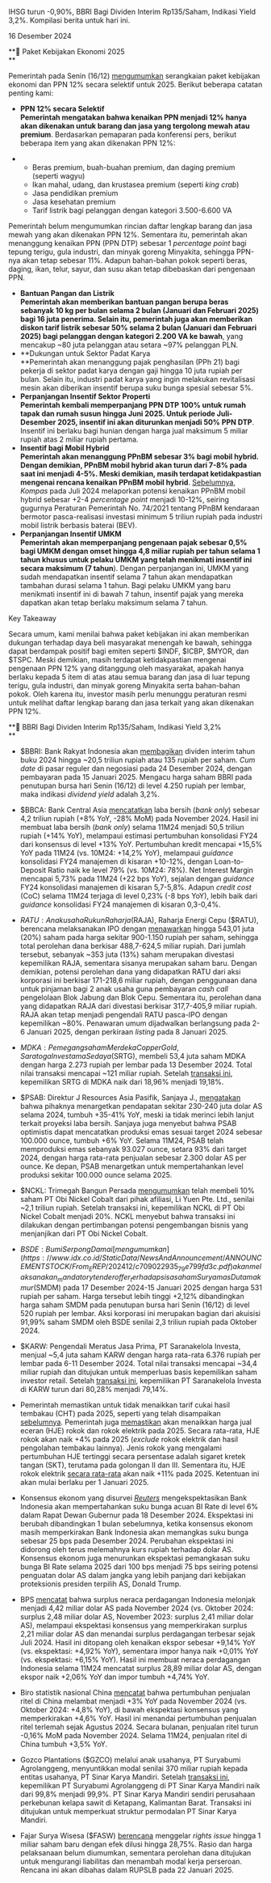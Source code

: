 IHSG turun -0,90%, BBRI Bagi Dividen Interim Rp135/Saham, Indikasi Yield 3,2%. Kompilasi berita untuk hari ini.

16 Desember 2024

**📝 Paket Kebijakan Ekonomi 2025  
**

Pemerintah pada Senin (16/12) [mengumumkan](https://www.youtube.com/watch?v=1GwCbpuSkPk) serangkaian paket kebijakan ekonomi dan PPN 12% secara selektif untuk 2025. Berikut beberapa catatan penting kami:

- **PPN 12% secara Selektif  
  Pemerintah mengatakan bahwa kenaikan PPN menjadi 12% hanya akan dikenakan untuk barang dan jasa yang tergolong mewah atau premium**. Berdasarkan pemaparan pada konferensi pers, berikut beberapa item yang akan dikenakan PPN 12%:

- - Beras premium, buah-buahan premium, dan daging premium (seperti wagyu)
  - Ikan mahal, udang, dan krustasea premium (seperti _king crab_)
  - Jasa pendidikan premium
  - Jasa kesehatan premium
  - Tarif listrik bagi pelanggan dengan kategori 3.500-6.600 VA

Pemerintah belum mengumumkan rincian daftar lengkap barang dan jasa mewah yang akan dikenakan PPN 12%. Sementara itu, pemerintah akan menanggung kenaikan PPN (PPN DTP) sebesar 1 _percentage point_ bagi tepung terigu, gula industri, dan minyak goreng Minyakita, sehingga PPN-nya akan tetap sebesar 11%. Adapun bahan-bahan pokok seperti beras, daging, ikan, telur, sayur, dan susu akan tetap dibebaskan dari pengenaan PPN.

- **Bantuan Pangan dan Listrik  
  Pemerintah akan memberikan bantuan pangan berupa beras sebanyak 10 kg per bulan selama 2 bulan (Januari dan Februari 2025) bagi 16 juta penerima. Selain itu, pemerintah juga akan memberikan diskon tarif listrik sebesar 50% selama 2 bulan (Januari dan Februari 2025) bagi pelanggan dengan kategori 2.200 VA ke bawah**, yang mencakup ~80 juta pelanggan atau setara ~97% pelanggan PLN.
- **Dukungan untuk Sektor Padat Karya  
  **Pemerintah akan menanggung pajak penghasilan (PPh 21) bagi pekerja di sektor padat karya dengan gaji hingga 10 juta rupiah per bulan. Selain itu, industri padat karya yang ingin melakukan revitalisasi mesin akan diberikan insentif berupa suku bunga spesial sebesar 5%.
- **Perpanjangan Insentif Sektor Properti  
  Pemerintah kembali memperpanjang PPN DTP 100% untuk rumah tapak dan rumah susun hingga Juni 2025. Untuk periode Juli-Desember 2025, insentif ini akan diturunkan menjadi 50% PPN DTP**. Insentif ini berlaku bagi hunian dengan harga jual maksimum 5 miliar rupiah atas 2 miliar rupiah pertama.
- **Insentif bagi Mobil Hybrid  
  Pemerintah akan menanggung PPnBM sebesar 3% bagi mobil hybrid. Dengan demikian, PPnBM mobil hybrid akan turun dari 7-8% pada saat ini menjadi 4-5%. Meski demikian, masih terdapat ketidakpastian mengenai rencana kenaikan PPnBM mobil hybrid**. [Sebelumnya](https://otomotif.kompas.com/read/2024/07/16/070200315/pajak-mobil-hybrid-siap-naik-kemenperin-upayakan-harmonisasi), _Kompas_ pada Juli 2024 melaporkan potensi kenaikan PPnBM mobil hybrid sebesar +2-4 _percentage point_ menjadi 10-12%, seiring gugurnya Peraturan Pemerintah No. 74/2021 tentang PPnBM kendaraan bermotor pasca-realisasi investasi minimum 5 triliun rupiah pada industri mobil listrik berbasis baterai (BEV).
- **Perpanjangan Insentif UMKM  
  Pemerintah akan memperpanjang pengenaan pajak sebesar 0,5% bagi UMKM dengan omset hingga 4,8 miliar rupiah per tahun selama 1 tahun khusus untuk pelaku UMKM yang telah menikmati insentif ini secara maksimum (7 tahun**). Dengan perpanjangan ini, UMKM yang sudah mendapatkan insentif selama 7 tahun akan mendapatkan tambahan durasi selama 1 tahun. Bagi pelaku UMKM yang baru menikmati insentif ini di bawah 7 tahun, insentif pajak yang mereka dapatkan akan tetap berlaku maksimum selama 7 tahun.

Key Takeaway

Secara umum, kami menilai bahwa paket kebijakan ini akan memberikan dukungan terhadap daya beli masyarakat menengah ke bawah, sehingga dapat berdampak positif bagi emiten seperti $INDF, $ICBP, $MYOR, dan $TSPC. Meski demikian, masih terdapat ketidakpastian mengenai pengenaan PPN 12% yang ditanggung oleh masyarakat, apakah hanya berlaku kepada 5 item di atas atau semua barang dan jasa di luar tepung terigu, gula industri, dan minyak goreng Minyakita serta bahan-bahan pokok. Oleh karena itu, investor masih perlu menunggu peraturan resmi untuk melihat daftar lengkap barang dan jasa terkait yang akan dikenakan PPN 12%.

**🏧 BBRI Bagi Dividen Interim Rp135/Saham, Indikasi Yield 3,2%  
**

- $BBRI: Bank Rakyat Indonesia akan [membagikan](https://www.idx.co.id/StaticData/NewsAndAnnouncement/ANNOUNCEMENTSTOCK/From_EREP/202412/1f65d1ee4a_5fcc131aed.pdf) dividen interim tahun buku 2024 hingga ~20,5 triliun rupiah atau 135 rupiah per saham. _Cum date_ di pasar reguler dan negosiasi pada 24 Desember 2024, dengan pembayaran pada 15 Januari 2025. Mengacu harga saham BBRI pada penutupan bursa hari Senin (16/12) di level 4.250 rupiah per lembar, maka indikasi _dividend yield_ adalah 3,2%.
- $BBCA: Bank Central Asia [mencatatkan](https://www.bca.co.id/-/media/Feature/Report/File/S8/Laporan-Bulanan/2024/20241213-laporan-keuangan-publikasi-bulanan-november-2024-eng.pdf) laba bersih (_bank only_) sebesar 4,2 triliun rupiah (+8% YoY, -28% MoM) pada November 2024. Hasil ini membuat laba bersih (_bank only_) selama 11M24 menjadi 50,5 triliun rupiah (+14% YoY), melampaui estimasi pertumbuhan konsolidasi FY24 dari konsensus di level +13% YoY. Pertumbuhan kredit mencapai +15,5% YoY pada 11M24 (vs. 10M24: +14,2% YoY), melampaui _guidance_ konsolidasi FY24 manajemen di kisaran +10-12%, dengan Loan-to-Deposit Ratio naik ke level 79% (vs. 10M24: 78%). Net Interest Margin mencapai 5,73% pada 11M24 (+22 bps YoY), sejalan dengan _guidance_ FY24 konsolidasi manajemen di kisaran 5,7-5,8%. Adapun _credit cost_ (CoC) selama 11M24 terjaga di level 0,23% (-8 bps YoY), lebih baik dari _guidance_ konsolidasi FY24 manajemen di kisaran 0,3-0,4%.
- $RATU: Anak usaha Rukun Raharja ($RAJA), Raharja Energi Cepu ($RATU), berencana melaksanakan IPO dengan [menawarkan](https://epaper.kontan.co.id/mobile/harian/2024/12/16) hingga 543,01 juta (20%) saham pada harga sekitar 900-1.150 rupiah per saham, sehingga total perolehan dana berkisar 488,7-624,5 miliar rupiah. Dari jumlah tersebut, sebanyak ~353 juta (13%) saham merupakan divestasi kepemilikan RAJA, sementara sisanya merupakan saham baru. Dengan demikian, potensi perolehan dana yang didapatkan RATU dari aksi korporasi ini berkisar 171-218,6 miliar rupiah, dengan penggunaan dana untuk pinjaman bagi 2 anak usaha guna pembayaran _cash call_ pengelolaan Blok Jabung dan Blok Cepu. Sementara itu, perolehan dana yang didapatkan RAJA dari divestasi berkisar 317,7-405,9 miliar rupiah. RAJA akan tetap menjadi pengendali RATU pasca-IPO dengan kepemilikan ~80%. Penawaran umum dijadwalkan berlangsung pada 2-6 Januari 2025, dengan perkiraan _listing_ pada 8 Januari 2025.
- $MDKA: Pemegang saham Merdeka Copper Gold, Saratoga Investama Sedaya ($SRTG), membeli 53,4 juta saham MDKA dengan harga 2.273 rupiah per lembar pada 13 Desember 2024. Total nilai transaksi mencapai ~121 miliar rupiah. Setelah [transaksi ini](https://www.idx.co.id/StaticData/NewsAndAnnouncement/ANNOUNCEMENTSTOCK/From_EREP/202412/b227e5286f_ec7f4092f5.pdf), kepemilikan SRTG di MDKA naik dari 18,96% menjadi 19,18%.
- $PSAB: Direktur J Resources Asia Pasifik, Sanjaya J., [mengatakan](https://epaper.kontan.co.id/mobile/harian/2024/12/16) bahwa pihaknya menargetkan pendapatan sekitar 230-240 juta dolar AS selama 2024, tumbuh +35-41% YoY, meski ia tidak merinci lebih lanjut terkait proyeksi laba bersih. Sanjaya juga menyebut bahwa PSAB optimistis dapat mencatatkan produksi emas sesuai target 2024 sebesar 100.000 ounce, tumbuh +6% YoY. Selama 11M24, PSAB telah memproduksi emas sebanyak 93.027 ounce, setara 93% dari target 2024, dengan harga rata-rata penjualan sebesar 2.300 dolar AS per ounce. Ke depan, PSAB menargetkan untuk mempertahankan level produksi sekitar 100.000 ounce selama 2025.
- $NCKL: Trimegah Bangun Persada [mengumumkan](https://www.idx.co.id/StaticData/NewsAndAnnouncement/ANNOUNCEMENTSTOCK/From_EREP/202412/9c86614dea_9a258581e9.pdf) telah membeli 10% saham PT Obi Nickel Cobalt dari pihak afiliasi, Li Yuen Pte. Ltd., senilai ~2,1 triliun rupiah. Setelah transaksi ini, kepemilikan NCKL di PT Obi Nickel Cobalt menjadi 20%. NCKL menyebut bahwa transaksi ini dilakukan dengan pertimbangan potensi pengembangan bisnis yang menjanjikan dari PT Obi Nickel Cobalt.
- $BSDE: Bumi Serpong Damai [mengumumkan](https://www.idx.co.id/StaticData/NewsAndAnnouncement/ANNOUNCEMENTSTOCK/From_EREP/202412/c709022935_79e799fd3c.pdf) akan melaksanakan _mandatory tender offer_ terhadap sisa saham Suryamas Dutamakmur ($SMDM) pada 17 Desember 2024-15 Januari 2025 dengan harga 531 rupiah per saham. Harga tersebut lebih tinggi +2,12% dibandingkan harga saham SMDM pada penutupan bursa hari Senin (16/12) di level 520 rupiah per lembar. Aksi korporasi ini merupakan bagian dari akuisisi 91,99% saham SMDM oleh BSDE senilai 2,3 triliun rupiah pada Oktober 2024.
- $KARW: Pengendali Meratus Jasa Prima, PT Saranakelola Investa, menjual ~5,4 juta saham KARW dengan harga rata-rata 6.376 rupiah per lembar pada 6-11 Desember 2024. Total nilai transaksi mencapai ~34,4 miliar rupiah dan ditujukan untuk memperluas basis kepemilikan saham investor retail. Setelah [transaksi ini](https://www.idx.co.id/StaticData/NewsAndAnnouncement/ANNOUNCEMENTSTOCK/From_EREP/202412/adf2e5b777_0b88f2c606.pdf), kepemilikan PT Saranakelola Investa di KARW turun dari 80,28% menjadi 79,14%.

- Pemerintah memastikan untuk tidak menaikkan tarif cukai hasil tembakau (CHT) pada 2025, seperti yang telah disampaikan [sebelumnya](https://snips.stockbit.com/snips-terbaru/-cukai-rokok-batal-naik-pada-2025-meski-harga-jual-akan-disesuaikan). Pemerintah juga [memastikan](https://jdih.kemenkeu.go.id/api/download/06ef74b0-c127-4f42-8785-6b34384841ec/2024pmkeuangan097.pdf) akan menaikkan harga jual eceran (HJE) rokok dan rokok elektrik pada 2025. Secara rata-rata, HJE rokok akan naik +4% pada 2025 (_exclude_ rokok elektrik dan hasil pengolahan tembakau lainnya). Jenis rokok yang mengalami pertumbuhan HJE tertinggi secara persentase adalah sigaret kretek tangan (SKT), terutama pada golongan II dan III. Sementara itu, HJE rokok elektrik [secara rata-rata](https://jdih.kemenkeu.go.id/api/download/b80fec70-2404-42bc-a738-5eb7659a2a74/2024pmkeuangan096.pdf) akan naik +11% pada 2025. Ketentuan ini akan mulai berlaku per 1 Januari 2025.
- Konsensus ekonom yang disurvei _[Reuters](https://www.reuters.com/markets/asia/bank-indonesia-hold-rates-this-month-fx-stability-outweighs-domestic-concerns-2024-12-16/)_ mengekspektasikan Bank Indonesia akan mempertahankan suku bunga acuan BI Rate di level 6% dalam Rapat Dewan Gubernur pada 18 Desember 2024. Ekspektasi ini berubah dibandingkan 1 bulan sebelumnya, ketika konsensus ekonom masih memperkirakan Bank Indonesia akan memangkas suku bunga sebesar 25 bps pada Desember 2024. Perubahan ekspektasi ini didorong oleh terus melemahnya kurs rupiah terhadap dolar AS. Konsensus ekonom juga menurunkan ekspektasi pemangkasan suku bunga BI Rate selama 2025 dari 100 bps menjadi 75 bps seiring potensi penguatan dolar AS dalam jangka yang lebih panjang dari kebijakan proteksionis presiden terpilih AS, Donald Trump.
- BPS [mencatat](https://www.bps.go.id/id/pressrelease/2024/12/16/2345/ekspor-november-2024-mencapai-us-24-01-miliar-impor-november-2024-senilai-us-19-59-miliar-.html) bahwa surplus neraca perdagangan Indonesia melonjak menjadi 4,42 miliar dolar AS pada November 2024 (vs. Oktober 2024: surplus 2,48 miliar dolar AS, November 2023: surplus 2,41 miliar dolar AS), melampaui ekspektasi konsensus yang memperkirakan surplus 2,21 miliar dolar AS dan menandai surplus perdagangan terbesar sejak Juli 2024. Hasil ini ditopang oleh kenaikan ekspor sebesar +9,14% YoY (vs. ekspektasi: +4,92% YoY), sementara impor hanya naik +0,01% YoY (vs. ekspektasi: +6,15% YoY). Hasil ini membuat neraca perdagangan Indonesia selama 11M24 mencatat surplus 28,89 miliar dolar AS, dengan ekspor naik +2,06% YoY dan impor tumbuh +4,74% YoY.
- Biro statistik nasional China [mencatat](https://www.stats.gov.cn/sj/zxfb/202412/t20241216_1957759.html) bahwa pertumbuhan penjualan ritel di China melambat menjadi +3% YoY pada November 2024 (vs. Oktober 2024: +4,8% YoY), di bawah ekspektasi konsensus yang memperkirakan +4,6% YoY. Hasil ini menandai pertumbuhan penjualan ritel terlemah sejak Agustus 2024. Secara bulanan, penjualan ritel turun -0,16% MoM pada November 2024. Selama 11M24, penjualan ritel di China tumbuh +3,5% YoY.
- Gozco Plantations ($GZCO) melalui anak usahanya, PT Suryabumi Agrolanggeng, menyuntikkan modal senilai 370 miliar rupiah kepada entitas usahanya, PT Sinar Karya Mandiri. Setelah [transaksi ini](https://www.idx.co.id/StaticData/NewsAndAnnouncement/ANNOUNCEMENTSTOCK/From_EREP/202412/8fbd57dc43_996a39283b.pdf), kepemilikan PT Suryabumi Agrolanggeng di PT Sinar Karya Mandiri naik dari 99,8% menjadi 99,9%. PT Sinar Karya Mandiri sendiri perusahaan perkebunan kelapa sawit di Ketapang, Kalimantan Barat. Transaksi ini ditujukan untuk memperkuat struktur permodalan PT Sinar Karya Mandiri.
- Fajar Surya Wisesa ($FASW) [berencana](https://www.idx.co.id/StaticData/NewsAndAnnouncement/ANNOUNCEMENTSTOCK/From_EREP/202412/edb5bdee48_9ede63e697.pdf) menggelar _rights issue_ hingga 1 miliar saham baru dengan efek dilusi hingga 28,75%. Rasio dan harga pelaksanaan belum diumumkan, sementara perolehan dana ditujukan untuk mengurangi liabilitas dan menambah modal kerja perseroan. Rencana ini akan dibahas dalam RUPSLB pada 22 Januari 2025.
